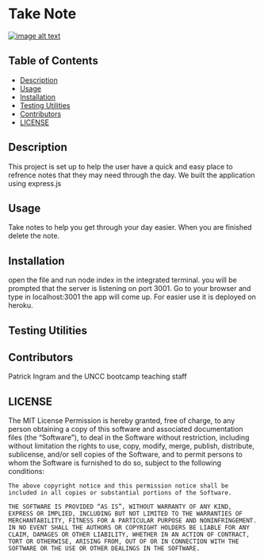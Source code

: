 
  # Take Note
  [![image alt text](https://img.shields.io/badge/License-MIT-yellow.svg)](https://opensource.org/license/mit)

## Table of Contents
- [Description](#description)
- [Usage](#usage)
- [Installation](#installation)
- [Testing Utilities](#testing-utilities)
- [Contributors](#contributors)
- [LICENSE](#license)




## Description <a id="description"></a>
This project is set up to help the user have a quick and easy place to refrence notes that they may need through the day. We built the application using express.js

## Usage <a id="usage"></a>
Take notes to help you get through your day easier. When you are finished delete the note. 

## Installation <a id="installation"></a>
open the file and run node index in the integrated terminal. you will be prompted that the server is listening on port 3001. Go to your browser and type in localhost:3001 the app will come up. For easier use it is deployed on heroku.

## Testing Utilities <a id="testing-utilities"></a>


## Contributors <a id="contributors"></a>
Patrick Ingram and the UNCC bootcamp teaching staff

## LICENSE <a id="license"></a>
The MIT License
Permission is hereby granted, free of charge, to any person obtaining a copy of this software and associated documentation files (the “Software”), to deal in the Software without restriction, including without limitation the rights to use, copy, modify, merge, publish, distribute, sublicense, and/or sell copies of the Software, and to permit persons to whom the Software is furnished to do so, subject to the following conditions:

    The above copyright notice and this permission notice shall be included in all copies or substantial portions of the Software.
    
    THE SOFTWARE IS PROVIDED “AS IS”, WITHOUT WARRANTY OF ANY KIND, EXPRESS OR IMPLIED, INCLUDING BUT NOT LIMITED TO THE WARRANTIES OF MERCHANTABILITY, FITNESS FOR A PARTICULAR PURPOSE AND NONINFRINGEMENT. IN NO EVENT SHALL THE AUTHORS OR COPYRIGHT HOLDERS BE LIABLE FOR ANY CLAIM, DAMAGES OR OTHER LIABILITY, WHETHER IN AN ACTION OF CONTRACT, TORT OR OTHERWISE, ARISING FROM, OUT OF OR IN CONNECTION WITH THE SOFTWARE OR THE USE OR OTHER DEALINGS IN THE SOFTWARE.